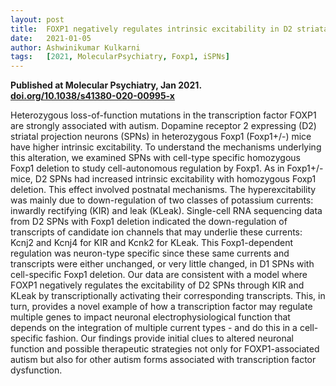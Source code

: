 ```yaml
---
layout: post
title:  FOXP1 negatively regulates intrinsic excitability in D2 striatal projection neurons by promoting inwardly rectifying and leak potassium currents
date:   2021-01-05
author: Ashwinikumar Kulkarni
tags:   [2021, MolecularPsychiatry, Foxp1, iSPNs]
---
```


**Published at Molecular Psychiatry, Jan 2021.**<br>
**<a target="_blank" href="https://doi.org/10.1038/s41380-020-00995-x">doi.org/10.1038/s41380-020-00995-x</a>**


Heterozygous loss-of-function mutations in the transcription factor FOXP1 are strongly associated with autism. Dopamine receptor 2 expressing (D2) striatal projection neurons (SPNs) in heterozygous Foxp1 (Foxp1+/-) mice have higher intrinsic excitability. To understand the mechanisms underlying this alteration, we examined SPNs with cell-type specific homozygous Foxp1 deletion to study cell-autonomous regulation by Foxp1. As in Foxp1+/- mice, D2 SPNs had increased intrinsic excitability with homozygous Foxp1 deletion. This effect involved postnatal mechanisms. The hyperexcitability was mainly due to down-regulation of two classes of potassium currents: inwardly rectifying (KIR) and leak (KLeak). Single-cell RNA sequencing data from D2 SPNs with Foxp1 deletion indicated the down-regulation of transcripts of candidate ion channels that may underlie these currents: Kcnj2 and Kcnj4 for KIR and Kcnk2 for KLeak. This Foxp1-dependent regulation was neuron-type specific since these same currents and transcripts were either unchanged, or very little changed, in D1 SPNs with cell-specific Foxp1 deletion. Our data are consistent with a model where FOXP1 negatively regulates the excitability of D2 SPNs through KIR and KLeak by transcriptionally activating their corresponding transcripts. This, in turn, provides a novel example of how a transcription factor may regulate multiple genes to impact neuronal electrophysiological function that depends on the integration of multiple current types - and do this in a cell-specific fashion. Our findings provide initial clues to altered neuronal function and possible therapeutic strategies not only for FOXP1-associated autism but also for other autism forms associated with transcription factor dysfunction.
